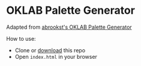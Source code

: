 # OKLAB Palette Generator

Adapted from [abrookst's OKLAB Palette Generator](https://abrookst.github.io/OKLAB-Palette-Generator/)

How to use:
- Clone or [download](https://github.com/percyqaz/OKLAB-Palette-Generator/archive/refs/heads/main.zip) this repo
- Open `index.html` in your browser
